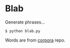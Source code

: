 # Blab

Generate phrases...

    $ python blab.py

Words are from [corpora](https://github.com/dariusk/corpora) repo.
